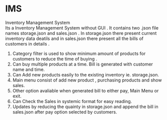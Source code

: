 # IMS
Inventory Management System  
Its a Inventory Management System without GUI . It contains two .json file names storage.json and sales.json . In storage.json there present current inventory data deatils and in sales.json there present all the bills of customers  in details . 
1) Category filter is used to show minimum amount of products for customers to reduce the time of buying .
2) Can buy multiple products at a time. Bill is generated with customer name and time.
3) Can Add new products easily to the existing inventory ie. storage.json.
4) Main menu consist of add new product , purchasing products and show sales.
5) Other option avaliable when generated bill to either pay, Main Menu or exit.
6) Can Check the Sales in systemic format for easy reading. 
7) Updates by reducing the quainty in storage.json and append the bill in sales.json after pay option selected by customers.
